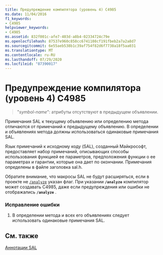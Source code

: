 ```yaml
---
title: Предупреждение компилятора (уровень 4) C4985
ms.date: 11/04/2016
f1_keywords:
- C4985
helpviewer_keywords:
- C4985
ms.assetid: 832f001c-afe7-403d-a8b4-02334724c79e
ms.openlocfilehash: 87537e960c858cc6741108cf191fbeb2a7a2a8d7
ms.sourcegitcommit: 6e55aeb538b1c39af754f82d6f7738a18f5aa031
ms.translationtype: MT
ms.contentlocale: ru-RU
ms.lasthandoff: 07/29/2020
ms.locfileid: "87390017"
---
```

# <a name="compiler-warning-level-4-c4985"></a>Предупреждение компилятора (уровень 4) C4985

> "*symbol-name*": атрибуты отсутствуют в предыдущем объявлении.

Примечания SAL к текущему объявлению или определению метода отличаются от примечаний к предыдущему объявлению. В определении и объявлениях метода должны использоваться одинаковые примечания SAL.

Язык примечаний к исходному коду (SAL), созданный Майкрософт, предоставляет набор примечаний, описывающих способы использования функцией ее параметров, предположения функции о ее параметрах и гарантии, которые она дает по окончании. Примечания определены в файле заголовка sal.h.

Обратите внимание, что макросы SAL не будут расширяться, если в проекте не [`/analyze`](../../build/reference/analyze-code-analysis.md) указан флаг. При указании **`/analyze`** компилятор может создавать C4985, даже если предупреждения или ошибки не отображались **`/analyze`** .

### <a name="to-correct-this-error"></a>Исправление ошибки

1. В определении метода и всех его объявлениях следует использовать одинаковые примечания SAL.

## <a name="see-also"></a>См. также

[Аннотации SAL](../../c-runtime-library/sal-annotations.md)
